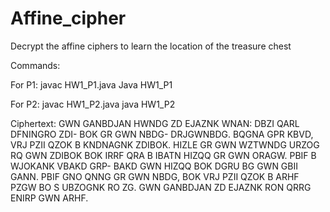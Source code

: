 # Affine_cipher
Decrypt the affine ciphers to learn the location of the treasure chest

Commands:

For P1: 
javac HW1_P1.java
Java HW1_P1

For P2:
javac HW1_P2.java
java HW1_P2

Ciphertext: 
GWN GANBDJAN HWNDG
ZD EJAZNK WNAN: DBZI
QARL DFNINGRO ZDI-
BOK GR GWN NBDG-
DRJGWNBDG. BQGNA
GPR KBVD, VRJ PZII
QZOK B KNDNAGNK
ZDIBOK. HIZLE GR GWN
WZTWNDG URZOG RQ
GWN ZDIBOK BOK IRRF
QRA B IBATN HIZQQ GR
GWN ORAGW. PBIF B
WJOKANK VBAKD GRP-
BAKD GWN HIZQQ BOK
DGRU BG GWN GBII
GANN. PBIF GNO QNNG
GR GWN NBDG, BOK
VRJ PZII QZOK B ARHF
PZGW BO S UBZOGNK
RO ZG. GWN GANBDJAN
ZD EJAZNK RON QRRG
ENIRP GWN ARHF.
